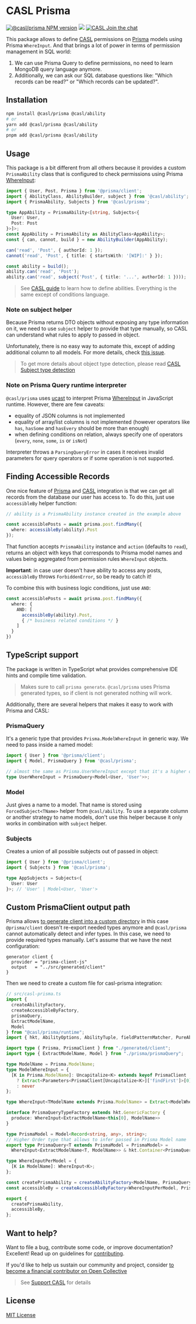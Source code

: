 # CASL Prisma

[![@casl/prisma NPM version](https://badge.fury.io/js/%40casl%2Fprisma.svg)](https://badge.fury.io/js/%40casl%2Fprisma)
[![](https://img.shields.io/npm/dm/%40casl%2Fprisma.svg)](https://www.npmjs.com/package/%40casl%2Fprisma)
[![CASL Join the chat](https://badges.gitter.im/Join%20Chat.svg)](https://gitter.im/stalniy-casl/casl)

This package allows to define [CASL] permissions on [Prisma] models using Prisma `WhereInput`. And that brings a lot of power in terms of permission management in SQL world:

1. We can use Prisma Query to define permissions, no need to learn MongoDB query language anymore.
2. Additionally, we can ask our SQL database questions like: "Which records can be read?" or "Which records can be updated?".

## Installation

```sh
npm install @casl/prisma @casl/ability
# or
yarn add @casl/prisma @casl/ability
# or
pnpm add @casl/prisma @casl/ability
```

## Usage

This package is a bit different from all others because it provides a custom `PrismaAbility` class that is configured to check permissions using Prisma [WhereInput](https://www.prisma.io/docs/reference/api-reference/prisma-client-reference#where):

```ts
import { User, Post, Prisma } from '@prisma/client';
import { AbilityClass, AbilityBuilder, subject } from '@casl/ability';
import { PrismaAbility, Subjects } from '@casl/prisma';

type AppAbility = PrismaAbility<[string, Subjects<{
  User: User,
  Post: Post
}>]>;
const AppAbility = PrismaAbility as AbilityClass<AppAbility>;
const { can, cannot, build } = new AbilityBuilder(AppAbility);

can('read', 'Post', { authorId: 1 });
cannot('read', 'Post', { title: { startsWith: '[WIP]:' } });

const ability = build();
ability.can('read', 'Post');
ability.can('read', subject('Post', { title: '...', authorId: 1 })));
```

> See [CASL guide](https://casl.js.org/v5/en/guide/intro) to learn how to define abilities. Everything is the same except of conditions language.

### Note on subject helper

Because Prisma returns DTO objects without exposing any type information on it, we need to use `subject` helper to provide that type manually, so CASL can understand what rules to apply to passed in object.

Unfortunately, there is no easy way to automate this, except of adding additional column to all models. For more details, check [this issue](https://github.com/prisma/prisma/issues/5315).

> To get more details about object type detection, please read [CASL Subject type detection](https://casl.js.org/v5/en/guide/subject-type-detection)

### Note on Prisma Query runtime interpreter

`@casl/prisma` uses [ucast](https://github.com/stalniy/ucast) to interpret Prisma [WhereInput](https://www.prisma.io/docs/reference/api-reference/prisma-client-reference#where) in JavaScript runtime. However, there are few caveats:
- equality of JSON columns is not implemented
- equality of array/list columns is not implemented (however operators like `has`, `hasSome` and `hasEvery` should be more than enough)
- when defining conditions on relation, always specify one of operators (`every`, `none`, `some`, `is` or `isNot`)

Interpreter throws a `ParsingQueryError` in cases it receives invalid parameters for query operators or if some operation is not supported.

## Finding Accessible Records

One nice feature of [Prisma] and [CASL] integration is that we can get all records from the database our user has access to. To do this, just use `accessibleBy` helper function:

```ts
// ability is a PrismaAbility instance created in the example above

const accessiblePosts = await prisma.post.findMany({
  where: accessibleBy(ability).Post
});
```

That function accepts `PrismaAbility` instance and `action` (defaults to `read`),  returns an object with keys that corresponds to Prisma model names and values being aggregated from permission rules `WhereInput` objects.

**Important**: in case user doesn't have ability to access any posts, `accessibleBy` throws `ForbiddenError`, so be ready to catch it!

To combine this with business logic conditions, just use `AND`:

```ts
const accessiblePosts = await prisma.post.findMany({
  where: {
    AND: [
      accessibleBy(ability).Post,
      { /* business related conditions */ }
    ]
  }
})
```

## TypeScript support

The package is written in TypeScript what provides comprehensive IDE hints and compile time validation.

> Makes sure to call `prisma generate`.  `@casl/prisma` uses Prisma generated types, so if client is not generated nothing will work.

Additionally, there are several helpers that makes it easy to work with Prisma and CASL:

### PrismaQuery

It's a generic type that provides `Prisma.ModelWhereInput` in generic way. We need to pass inside a named model:

```ts
import { User } from '@prisma/client';
import { Model, PrismaQuery } from '@casl/prisma';

// almost the same as Prisma.UserWhereInput except that it's a higher order type
type UserWhereInput = PrismaQuery<Model<User, 'User'>>;
```

### Model

Just gives a name to a model. That name is stored using `ForcedSubject<TName>` helper from `@casl/ability`. To use a separate column or another strategy to name models, don't use this helper because it only works in combination with `subject` helper.

### Subjects

Creates a union of all possible subjects out of passed in object:

```ts
import { User } from '@prisma/client';
import { Subjects } from '@casl/prisma';

type AppSubjects = Subjects<{
  User: User
}>; // 'User' | Model<User, 'User'>
```

## Custom PrismaClient output path

Prisma allows [to generate client into a custom directory](https://www.prisma.io/docs/concepts/components/prisma-client/working-with-prismaclient/generating-prisma-client#using-a-custom-output-path) in this case `@prisma/client` doesn't re-export needed types anymore and `@casl/prisma` cannot automatically detect and infer types. In this case, we need to provide required types manually. Let's assume that we have the next configuration:

```prisma
generator client {
  provider = "prisma-client-js"
  output   = "../src/generated/client"
}
```

Then we need to create a custom file for casl-prisma integration:

```ts
// src/casl-prisma.ts
import {
  createAbilityFactory,
  createAccessibleByFactory,
  prismaQuery,
  ExtractModelName,
  Model
} from "@casl/prisma/runtime";
import { hkt, AbilityOptions, AbilityTuple, fieldPatternMatcher, PureAbility, RawRuleFrom } from "@casl/ability";

import type { Prisma, PrismaClient } from "./generated/client";
import type { ExtractModelName, Model } from "./prisma/prismaQuery";

type ModelName = Prisma.ModelName;
type ModelWhereInput = {
  [K in Prisma.ModelName]: Uncapitalize<K> extends keyof PrismaClient
    ? Extract<Parameters<PrismaClient[Uncapitalize<K>]['findFirst']>[0], { where?: any }>["where"]
    : never
};

type WhereInput<TModelName extends Prisma.ModelName> = Extract<ModelWhereInput[TModelName], Record<any, any>>;

interface PrismaQueryTypeFactory extends hkt.GenericFactory {
  produce: WhereInput<ExtractModelName<this[0], ModelName>>
}

type PrismaModel = Model<Record<string, any>, string>;
// Higher Order type that allows to infer passed in Prisma Model name
export type PrismaQuery<T extends PrismaModel = PrismaModel> =
  WhereInput<ExtractModelName<T, ModelName>> & hkt.Container<PrismaQueryTypeFactory>;

type WhereInputPerModel = {
  [K in ModelName]: WhereInput<K>;
};

const createPrismaAbility = createAbilityFactory<ModelName, PrismaQuery>();
const accessibleBy = createAccessibleByFactory<WhereInputPerModel, PrismaQuery>();

export {
  createPrismaAbility,
  accessibleBy,
};
```

## Want to help?

Want to file a bug, contribute some code, or improve documentation? Excellent! Read up on guidelines for [contributing].

If you'd like to help us sustain our community and project, consider [to become a financial contributor on Open Collective](https://opencollective.com/casljs/contribute)

> See [Support CASL](https://casl.js.org/v5/en/support-casljs) for details

## License

[MIT License](http://www.opensource.org/licenses/MIT)

[contributing]: https://github.com/stalniy/casl/blob/master/CONTRIBUTING.md
[Prisma]: https://prisma.io/
[CASL]: https://github.com/stalniy/casl
